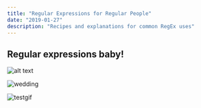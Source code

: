 ```yaml
---
title: "Regular Expressions for Regular People"
date: "2019-01-27"
description: "Recipes and explanations for common RegEx uses"
---
```


## Regular expressions baby!

![alt text](./blog-images/palm-trees.jpg)

![wedding](./blog-images/isabelle-wedding-pic.jpg)

![testgif](./blog-images/test.gif)
